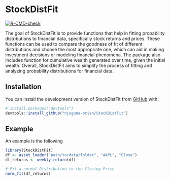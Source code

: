
<!-- README.md is generated from README.Rmd. Please edit that file -->

# StockDistFit

<!-- badges: start -->

[![R-CMD-check](https://github.com/njuguna-brian/StockDistFit/actions/workflows/R-CMD-check.yaml/badge.svg)](https://github.com/njuguna-brian/StockDistFit/actions/workflows/R-CMD-check.yaml)
<!-- badges: end -->

The goal of StockDistFit is to provide functions that help in fitting
probability distributions to financial data, specifically stock returns
and prices. These functions can be used to compare the goodness of fit
of different distributions and choose the most appropriate one, which
can aid in making investment decisions or modeling financial phenomena.
The package also includes function for cumulative wealth generated over
time, given the initial wealth. Overall, StockDistFit aims to simplify
the process of fitting and analyzing probability distributions for
financial data.

## Installation

You can install the development version of StockDistFit from
[GitHub](https://github.com/) with:

``` r
# install.packages("devtools")
devtools::install_github("njuguna-brian/StockDistFit")
```

## Example

An example is the following

``` r
library(StockDistFit)
df <- asset_loader("path/to/data/folder", "AAPL", "Close")
df_returns <- weekly_return(df)

# Fit a normal Distribution to the Closing Price
norm_fit(df_returns)
```
